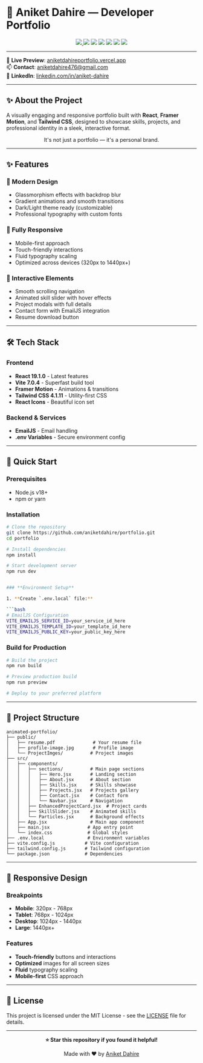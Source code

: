 # 🚀 Aniket Dahire — Developer Portfolio

<div align="center">

<a href="https://aniketdahireportfolio.vercel.app" target="_blank">
  <img src="https://img.shields.io/badge/Status-Live-brightgreen?style=for-the-badge" />
</a>
<img src="https://img.shields.io/badge/React-19.1.0-blue?style=for-the-badge&logo=react&logoColor=white" />
<img src="https://img.shields.io/badge/Vite-7.0.4-646CFF?style=for-the-badge&logo=vite&logoColor=white" />
<img src="https://img.shields.io/badge/TailwindCSS-4.1.11-06B6D4?style=for-the-badge&logo=tailwindcss&logoColor=white" />
<img src="https://img.shields.io/badge/Framer--Motion-Animation-purple?style=for-the-badge&logo=framer&logoColor=white" />
<img src="https://img.shields.io/badge/Responsive-Design-green?style=for-the-badge" />
<img src="https://img.shields.io/badge/EmailJS-Contact_Form-orange?style=for-the-badge" />

</div>

---

🎯 **Live Preview**: [aniketdahireportfolio.vercel.app](https://aniketdahireportfolio.vercel.app)  
📫 **Contact**: [aniketdahire476@gmail.com](mailto:aniketdahire476@gmail.com)  
💼 **LinkedIn**: [linkedin.com/in/aniket-dahire](https://linkedin.com/in/aniket-dahire)

---

## ✨ About the Project

A visually engaging and responsive portfolio built with **React**, **Framer Motion**, and **Tailwind CSS**, designed to showcase skills, projects, and professional identity in a sleek, interactive format.

<div align="center">
  It's not just a portfolio — it's a personal brand.
</div>

---

## ✨ Features

### 🎨 Modern Design

- Glassmorphism effects with backdrop blur
- Gradient animations and smooth transitions
- Dark/Light theme ready (customizable)
- Professional typography with custom fonts

### 📱 Fully Responsive

- Mobile-first approach
- Touch-friendly interactions
- Fluid typography scaling
- Optimized across devices (320px to 1440px+)

### 🎯 Interactive Elements

- Smooth scrolling navigation
- Animated skill slider with hover effects
- Project modals with full details
- Contact form with EmailJS integration
- Resume download button

---

## 🛠️ Tech Stack

### Frontend

- **React 19.1.0** - Latest features
- **Vite 7.0.4** - Superfast build tool
- **Framer Motion** - Animations & transitions
- **Tailwind CSS 4.1.11** - Utility-first CSS
- **React Icons** - Beautiful icon set

### Backend & Services

- **EmailJS** - Email handling
- **.env Variables** - Secure environment config

---

## 🚀 Quick Start

### Prerequisites

- Node.js v18+
- npm or yarn

### Installation

````bash
# Clone the repository
git clone https://github.com/aniketdahire/portfolio.git
cd portfolio

# Install dependencies
npm install

# Start development server
npm run dev


### **Environment Setup**

1. **Create `.env.local` file:**

```bash
# EmailJS Configuration
VITE_EMAILJS_SERVICE_ID=your_service_id_here
VITE_EMAILJS_TEMPLATE_ID=your_template_id_here
VITE_EMAILJS_PUBLIC_KEY=your_public_key_here
````

### **Build for Production**

```bash
# Build the project
npm run build

# Preview production build
npm run preview

# Deploy to your preferred platform
```

---

## 📁 Project Structure

```
animated-portfolio/
├── public/
│   ├── resume.pdf              # Your resume file
│   ├── profile-image.jpg       # Profile image
│   └── ProjectImges/          # Project images
├── src/
│   ├── components/
│   │   ├── sections/          # Main page sections
│   │   │   ├── Hero.jsx       # Landing section
│   │   │   ├── About.jsx      # About section
│   │   │   ├── Skills.jsx     # Skills showcase
│   │   │   ├── Projects.jsx   # Projects gallery
│   │   │   ├── Contact.jsx    # Contact form
│   │   │   └── Navbar.jsx     # Navigation
│   │   ├── EnhancedProjectCard.jsx  # Project cards
│   │   ├── SkillSlider.jsx    # Animated skills
│   │   └── Particles.jsx      # Background effects
│   ├── App.jsx                # Main app component
│   ├── main.jsx              # App entry point
│   └── index.css             # Global styles
├── .env.local                # Environment variables
├── vite.config.js           # Vite configuration
├── tailwind.config.js       # Tailwind configuration
└── package.json             # Dependencies
```

---

## 📱 Responsive Design

### **Breakpoints**

- **Mobile**: 320px - 768px
- **Tablet**: 768px - 1024px
- **Desktop**: 1024px - 1440px
- **Large**: 1440px+

### **Features**

- **Touch-friendly** buttons and interactions
- **Optimized** images for all screen sizes
- **Fluid** typography scaling
- **Mobile-first** CSS approach

---

## 📄 License

This project is licensed under the MIT License - see the [LICENSE](LICENSE) file for details.

---

<div align="center">

**⭐ Star this repository if you found it helpful!**

Made with ❤️ by [Aniket Dahire](https://github.com/aniketdahire)

</div>
